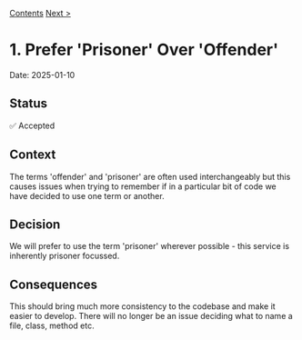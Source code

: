 [Contents](README.md)
[Next >](9999-end.md)

# 1. Prefer 'Prisoner' Over 'Offender'

Date: 2025-01-10

## Status

✅ Accepted

## Context

The terms 'offender' and 'prisoner' are often used interchangeably but this causes issues when trying to remember if in
a particular bit of code we have decided to use one term or another.

## Decision

We will prefer to use the term 'prisoner' wherever possible - this service is inherently prisoner focussed.

## Consequences

This should bring much more consistency to the codebase and make it easier to develop. There will no longer be an issue
deciding what to name a file, class, method etc.


